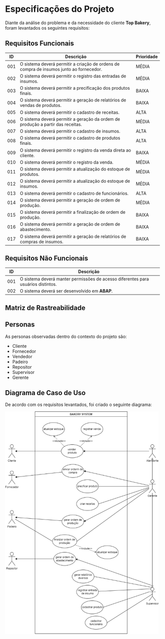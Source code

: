 # Especificações do Projeto

Diante da análise do problema e da necessidade do cliente **Top Bakery**, foram levantados os seguintes requisitos:

## Requisitos Funcionais

| ID   | Descrição | Prioridade |
|------|-----------|-----|
| 001  | O sistema deverá permitir a criação de ordens de compra de insumos junto ao fornecedor. | MÉDIA |
| 002  | O sistema deverá permitir o registro das entradas de insumos. | MÉDIA |
| 003  | O sistema deverá permitir a precificação dos produtos finais. | BAIXA |
| 004  | O sistema deverá permitir a geração de relatórios de vendas de produtos. | BAIXA |
| 005  | O sistema deverá permitir o cadastro de receitas. | ALTA |
| 006  | O sistema deverá permitir a geração da ordem de produção a partir das receitas. | MÉDIA |
| 007  | O sistema deverá permitir o cadastro de insumos. | ALTA |
| 008  | O sistema deverá permitir o cadastro de produtos finais. | ALTA |
| 009  | O sistema deverá permitir o registro da venda direta ao cliente. | BAIXA |
| 010  | O sistema deverá permitir o registro da venda. | MÉDIA |
| 011  | O sistema deverá permitir a atualização do estoque de produtos. | MÉDIA |
| 012  | O sistema deverá permitir a atualização do estoque de insumos. | MÉDIA |
| 013  | O sistema deverá permitir o cadastro de funcionários. | ALTA |
| 014  | O sistema deverá permitir a geração de ordem de produção. | MÉDIA |
| 015  | O sistema deverá permitir a finalização de ordem de produção. | BAIXA |
| 016  | O sistema deverá permitir a geração de ordem de abastecimento. | BAIXA |
| 017  | O sistema deverá permitir a geração de relatórios de compras de insumos. | BAIXA |

## Requisitos Não Funcionais

| ID   | Descrição |
|------|-----------|
| 001  | O sistema deverá manter permissões de acesso diferentes para usuários distintos. |
| 002  | O sistema deverá ser desenvolvido em **ABAP**. |

## Matriz de Rastreabilidade




## Personas

As personas observadas dentro do contexto do projeto são:
- Cliente
- Fornecedor
- Vendedor
- Padeiro
- Repositor
- Supervisor
- Gerente

## Diagrama de Caso de Uso

De acordo com os requisitos levantados, foi criado o seguinte diagrama:

<img src="https://github.com/CarlosCamuzzi/abap-top-bakery/blob/main/docs/img/diagrama_caso_uso_bakery.png" alt="Top Bakery: Caso de Uso" width="500" height="722">
